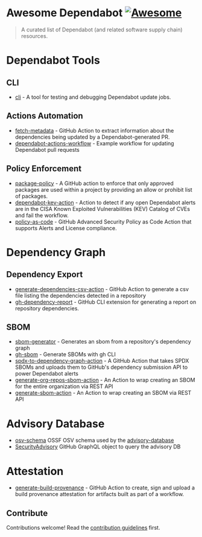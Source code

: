 # Awesome Dependabot [![Awesome](https://awesome.re/badge.svg)](https://awesome.re)

> A curated list of Dependabot (and related software supply chain) resources.

# Dependabot Tools

## CLI
- [cli](https://github.com/dependabot/cli) - A tool for testing and debugging Dependabot update jobs.

## Actions Automation
- [fetch-metadata](https://github.com/dependabot/fetch-metadata) - GitHub Action to extract information about the dependencies being updated by a Dependabot-generated PR.
- [dependabot-actions-workflow](https://github.com/dependabot/dependabot-actions-workflow) - Example workflow for updating Dependabot pull requests

## Policy Enforcement
- [package-policy](https://github.com/rob-derosa/package-policy) - A GitHub action to enforce that only approved packages are used within a project by providing an allow or prohibit list of packages.
- [dependabot-kev-action](https://github.com/advanced-security/dependabot-kev-action) - Action to detect if any open Dependabot alerts are in the CISA Known Exploited Vulnerabilities (KEV) Catalog of CVEs and fail the workflow.
- [policy-as-code](https://github.com/advanced-security/policy-as-code/blob/main/ghascompliance/defaults/policy.yml) - GitHub Advanced Security Policy as Code Action that supports Alerts and License compliance.

# Dependency Graph

## Dependency Export
- [generate-dependencies-csv-action](https://github.com/thedave42/generate-dependencies-csv-action) - GitHub Action to generate a csv file listing the dependencies detected in a repository
- [gh-dependency-report](https://github.com/andyfeller/gh-dependency-report) - GitHub CLI extension for generating a report on repository dependencies.

## SBOM
- [sbom-generator](https://github.com/jhutchings1/sbom-generator) - Generates an sbom from a repository's dependency graph
- [gh-sbom](https://github.com/advanced-security/gh-sbom) - Generate SBOMs with gh CLI
- [spdx-to-dependency-graph-action](https://github.com/jhutchings1/spdx-to-dependency-graph-action) - A GitHub Action that takes SPDX SBOMs and uploads them to GitHub's dependency submission API to power Dependabot alerts
- [generate-org-repos-sbom-action](https://github.com/joshjohanning/generate-org-repos-sbom-action) - An Action to wrap creating an SBOM for the entire organization via REST API
- [generate-sbom-action](https://github.com/advanced-security/generate-sbom-action) - An Action to wrap creating an SBOM via REST API

# Advisory Database
- [osv-schema](https://ossf.github.io/osv-schema/) OSSF OSV schema used by the [advisory-database](https://github.com/github/advisory-database/blob/main/CONTRIBUTING.md)
- [SecurityAdvisory](https://docs.github.com/en/graphql/reference/objects#securityadvisory) GitHub GraphQL object to query the advisory DB

# Attestation
- [generate-build-provenance](https://github.com/github-early-access/generate-build-provenance) - GitHub Action to create, sign and upload a build provenance attestation for artifacts built as part of a workflow.


## Contribute

Contributions welcome! Read the [contribution guidelines](CONTRIBUTING.md) first.
